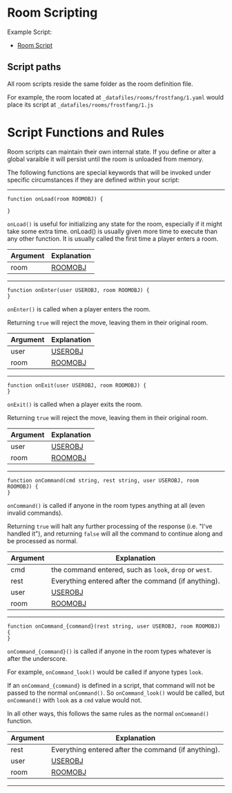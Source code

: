 # Room Scripting

Example Script: 
* [Room Script](../_datafiles/rooms/frostfang/1.js)

## Script paths

All room scripts reside the same folder as the room definition file.

For example, the room located at `_datafiles/rooms/frostfang/1.yaml` would place its script at `_datafiles/rooms/frostfang/1.js`

# Script Functions and Rules

Room scripts can maintain their own internal state. If you define or alter a global varaible it will persist until the room is unloaded from memory.

The following functions are special keywords that will be invoked under specific circumstances if they are defined within your script:

---

```
function onLoad(room ROOMOBJ) {

}
```

`onLoad()` is useful for initializing any state for the room, especially if it might take some extra time. onLoad() is usually given more time to execute than any other function.
It is usually called the first time a player enters a room.

|  Argument | Explanation |
| --- | --- |
| room | [ROOMOBJ](FUNCTIONS_ROOM.md) |

---

```
function onEnter(user USEROBJ, room ROOMOBJ) {
}
```

`onEnter()` is called when a player enters the room.

Returning `true` will reject the move, leaving them in their original room.

|  Argument | Explanation |
| --- | --- |
| user | [USEROBJ](FUNCTIONS_USER.md) |
| room | [ROOMOBJ](FUNCTIONS_ROOM.md) |

---

```
function onExit(user USEROBJ, room ROOMOBJ) {
}
```

`onExit()` is called when a player exits the room.

Returning `true` will reject the move, leaving them in their original room.

|  Argument | Explanation |
| --- | --- |
| user | [USEROBJ](FUNCTIONS_USER.md) |
| room | [ROOMOBJ](FUNCTIONS_ROOM.md) |

---

```
function onCommand(cmd string, rest string, user USEROBJ, room ROOMOBJ) {
}
```

`onCommand()` is called if anyone in the room types anything at all (even invalid commands).

Returning `true` will halt any further processing of the response (i.e. "I've handled it"), and returning `false` will all the command to continue along and be processed as normal.

|  Argument | Explanation |
| --- | --- |
| cmd | the command entered, such as `look`, `drop` or `west`. |
| rest | Everything entered after the command (if anything). |
| user | [USEROBJ](FUNCTIONS_USER.md) |
| room | [ROOMOBJ](FUNCTIONS_ROOM.md) |

---

```
function onCommand_{command}(rest string, user USEROBJ, room ROOMOBJ) {
}
```

`onCommand_{command}()` is called if anyone in the room types whatever is after the underscore.

For example, `onCommand_look()` would be called if anyone types `look`.

If an `onCommand_{command}` is defined in a script, that command will not be passed to the normal `onCommand()`. So `onCommand_look()` would be called, but `onCommand()` with `look` as a `cmd` value would not.

In all other ways, this follows the same rules as the normal `onCommand()` function.

|  Argument | Explanation |
| --- | --- |
| rest | Everything entered after the command (if anything). |
| user | [USEROBJ](FUNCTIONS_USER.md) |
| room | [ROOMOBJ](FUNCTIONS_ROOM.md) |

---